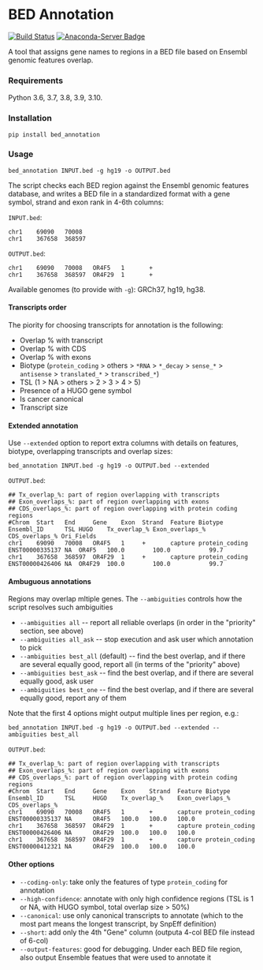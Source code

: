 # BED Annotation

[![Build Status](https://travis-ci.org/vladsaveliev/bed_annotation.svg?branch=master)](https://travis-ci.org/vladsaveliev/bed_annotation)
[![Anaconda-Server Badge](https://anaconda.org/vladsaveliev/bed_annotation/badges/installer/conda.svg)](https://conda.anaconda.org/vladsaveliev)

A tool that assigns gene names to regions in a BED file based on Ensembl genomic features overlap.

### Requirements

Python 3.6, 3.7, 3.8, 3.9, 3.10.

### Installation

```
pip install bed_annotation
```

### Usage

```
bed_annotation INPUT.bed -g hg19 -o OUTPUT.bed
``` 

The script checks each BED region against the Ensembl genomic features database, and writes a BED file in a standardized format with a gene symbol, strand and exon rank in 4-6th columns:

`INPUT.bed`:

```
chr1    69090   70008
chr1    367658  368597
```

`OUTPUT.bed`:

```
chr1    69090   70008   OR4F5   1       +
chr1    367658  368597  OR4F29  1       +
```

Available genomes (to provide with `-g`): GRCh37, hg19, hg38.

#### Transcripts order

The piority for choosing transcripts for annotation is the following:
- Overlap % with transcript
- Overlap % with CDS
- Overlap % with exons
- Biotype (`protein_coding` > others > `*RNA` > `*_decay` > `sense_*` > `antisense` > `translated_*` > `transcribed_*`)
- TSL (1 > NA > others > 2 > 3 > 4 > 5)
- Presence of a HUGO gene symbol
- Is cancer canonical
- Transcript size

#### Extended annotation

Use `--extended` option to report extra columns with details on features, biotype, overlapping transcripts and overlap sizes:

```
bed_annotation INPUT.bed -g hg19 -o OUTPUT.bed --extended
```

`OUTPUT.bed`:

```
## Tx_overlap_%: part of region overlapping with transcripts
## Exon_overlaps_%: part of region overlapping with exons
## CDS_overlaps_%: part of region overlapping with protein coding regions
#Chrom  Start   End     Gene    Exon  Strand  Feature Biotype         Ensembl_ID      TSL HUGO    Tx_overlap_% Exon_overlaps_% CDS_overlaps_% Ori_Fields
chr1    69090   70008   OR4F5   1     +       capture protein_coding  ENST00000335137 NA  OR4F5   100.0        100.0           99.7
chr1    367658  368597  OR4F29  1     +       capture protein_coding  ENST00000426406 NA  OR4F29  100.0        100.0           99.7
```

#### Ambuguous annotations

Regions may overlap mltiple genes. The `--ambiguities` controls how the script resolves such ambiguities

- `--ambiguities all` -- report all reliable overlaps (in order in the "priority" section, see above)
- `--ambiguities all_ask` -- stop execution and ask user which annotation to pick
- `--ambiguities best_all` (default) -- find the best overlap, and if there are several equally good, report all (in terms of the "priority" above)
- `--ambiguities best_ask` -- find the best overlap, and if there are several equally good, ask user
- `--ambiguities best_one` -- find the best overlap, and if there are several equally good, report any of them

Note that the first 4 options might output multiple lines per region, e.g.:

```
bed_annotation INPUT.bed -g hg19 -o OUTPUT.bed --extended --ambiguities best_all
```

`OUTPUT.bed`:

```
## Tx_overlap_%: part of region overlapping with transcripts
## Exon_overlaps_%: part of region overlapping with exons
## CDS_overlaps_%: part of region overlapping with protein coding regions
#Chrom  Start   End     Gene    Exon    Strand  Feature Biotype Ensembl_ID      TSL     HUGO    Tx_overlap_%    Exon_overlaps_% CDS_overlaps_%
chr1    69090   70008   OR4F5   1       +       capture protein_coding  ENST00000335137 NA      OR4F5   100.0   100.0   100.0
chr1    367658  368597  OR4F29  1       +       capture protein_coding  ENST00000426406 NA      OR4F29  100.0   100.0   100.0
chr1    367658  368597  OR4F29  1       +       capture protein_coding  ENST00000412321 NA      OR4F29  100.0   100.0   100.0
```

#### Other options

- `--coding-only`: take only the features of type `protein_coding` for annotation
- `--high-confidence`: annotate with only high confidence regions (TSL is 1 or NA, with HUGO symbol, total overlap size > 50%)
- `--canonical`: use only canonical transcripts to annotate (which to the most part means the longest transcript, by SnpEff definition)
- `--short`: add only the 4th "Gene" column (outputa 4-col BED file instead of 6-col)
- `--output-features`: good for debugging. Under each BED file region, also output Ensemble featues that were used to annotate it
